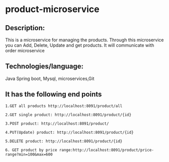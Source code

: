 # product-microservice
## Description:
 This is a microservice for managing the products. Through this microservice you can 
Add, Delete, Update and get products. It will communicate with order microservice
## Technologies/language:
Java Spring boot, Mysql, microservices,Git
## It has the following end points
```
1.GET all products http://localhost:8091/product/all

2.GET single product: http://localhost:8091/product/{id}

3.POST product: http://localhost:8091/product/

4.PUT(Update) product: http://localhost:8091/product/{id}

5.DELETE product: http://localhost:8091/product/{id}

6. GET product by price range:http://localhost:8091/product/price-range?min=100&max=600

```
